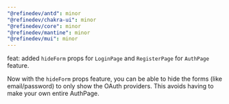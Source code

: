 ```yaml
---
"@refinedev/antd": minor
"@refinedev/chakra-ui": minor
"@refinedev/core": minor
"@refinedev/mantine": minor
"@refinedev/mui": minor
---
```


feat: added `hideForm` props for `LoginPage` and `RegisterPage` for `AuthPage` feature.

Now with the `hideForm` props feature, you can be able to hide the forms (like email/password)
to only show the OAuth providers. This avoids having to make your own entire AuthPage.
